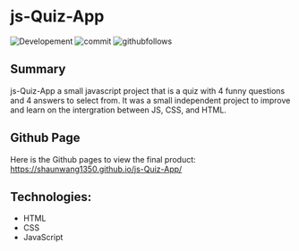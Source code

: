 # js-Quiz-App

![Developement](https://img.shields.io/badge/progress-complete-green)
![commit](https://img.shields.io/github/last-commit/shaunwang1350/js-Quiz-App)
![githubfollows](https://img.shields.io/github/followers/shaunwang1350?style=social)

## Summary

js-Quiz-App a small javascript project that is a quiz with 4 funny questions and 4 answers to select from. It was a small independent project to improve and learn on the intergration between JS, CSS, and HTML.

## Github Page

Here is the Github pages to view the final product:
https://shaunwang1350.github.io/js-Quiz-App/

## Technologies:

- HTML
- CSS
- JavaScript
